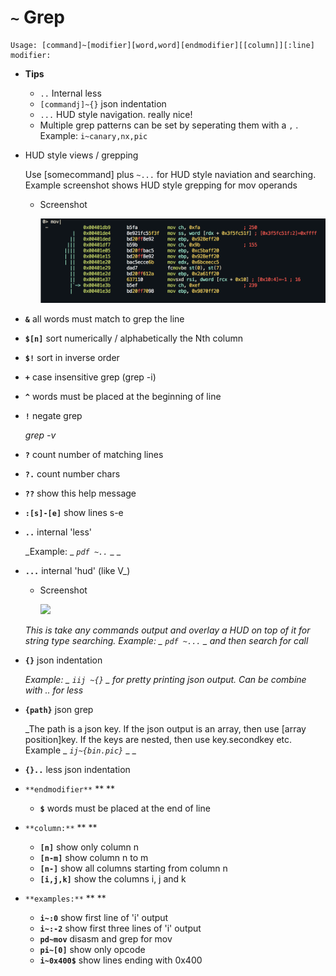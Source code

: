 <!-- TITLE: ~ Grep -->

#  `~` Grep


```text
Usage: [command]~[modifier][word,word][endmodifier][[column]][:line]
modifier:
```


- **Tips**
  - `..` Internal less
  - `[commandj]~{}` json indentation
  - `...` HUD style navigation. really nice!
  - Multiple grep patterns can be set by seperating them with a `,` . Example: `i~canary,nx,pic`
- HUD style views / grepping

  Use [somecommand] plus `~...` for HUD style naviation and searching. Example screenshot shows HUD style grepping for mov operands

  - Screenshot

    ![Untitled](/uploads/untitled "Untitled")

- **`&`** all words must match to grep the line
- **`$[n]`** sort numerically / alphabetically the Nth column
- **`$!`** sort in inverse order
- **`+`** case insensitive grep (grep -i)
- **`^`** words must be placed at the beginning of line
- **`!`** negate grep

   _grep -v_ 

- **`?`** count number of matching lines
- **`?.`** count number chars
- **`??`** show this help message
- **`:[s]-[e]`** show lines s-e
- **`..`** internal 'less'

   _Example: _ _`pdf ~..`_ _ _ 

- **`...`** internal 'hud' (like V_)
  - Screenshot

    ![](https://static.notion-static.com/30522cb0-5953-48ea-b16e-7ef88084d0d0/Untitled)

   _This is take any commands output and overlay a HUD on top of it for string type searching. Example: _ _`pdf ~...`_ _ and then search for call_ 

- **`{}`** json indentation

   _Example: _ _`iij ~{}`_ _ for pretty printing json output. Can be combine with .. for less_ 

- **`{path}`** json grep

   _The path is a json key. If the json output is an array, then use [array position]key. If the keys are nested, then use key.secondkey etc. Example _ _`ij~{bin.pic}`_ _ _ 

- **`{}..`** less json indentation
- `**endmodifier**` ** **
  - **`$`** words must be placed at the end of line
- `**column:**` ** **
  - **`[n]`** show only column n
  - **`[n-m]`** show column n to m
  - **`[n-]`** show all columns starting from column n
  - **`[i,j,k]`** show the columns i, j and k
- `**examples:**` ** **
  - **`i~:0`** show first line of 'i' output
  - **`i~:-2`** show first three lines of 'i' output
  - **`pd~mov`** disasm and grep for mov
  - **`pi~[0]`** show only opcode
  - **`i~0x400$`** show lines ending with 0x400